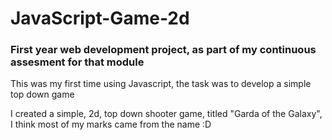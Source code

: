 # JavaScript-Game-2d
<h3>First year web development project, as part of my continuous assesment for that module</h3>

This was my first time using Javascript, the task was to develop a simple top down game

I created a simple, 2d, top down shooter game, titled "Garda of the Galaxy", I think most of my marks came from the name :D


